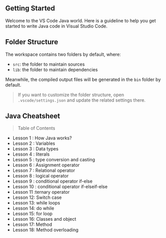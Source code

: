 ## Getting Started

Welcome to the VS Code Java world. Here is a guideline to help you get started to write Java code in Visual Studio Code.

## Folder Structure

The workspace contains two folders by default, where:

- `src`: the folder to maintain sources
- `lib`: the folder to maintain dependencies

Meanwhile, the compiled output files will be generated in the `bin` folder by default.

> If you want to customize the folder structure, open `.vscode/settings.json` and update the related settings there.

## Java Cheatsheet
> Table of Contents
- Lesson 1 : How Java works?
- Lesson 2 : Variables
- Lesson 3 : Data types
- Lesson 4 : literals
- Lesson 5 : type conversion and casting
- Lesson 6 : Assignment operator
- Lesson 7 : Relational operator
- Lesson 8 : logical operator
- Lesson 9 : conditional operator if-else
- Lesson 10 : conditional operator if-elseif-else
- Lesson 11 :ternary operator
- Lesson 12: Switch case
- Lesson 13: while loops
- Lesson 14: do while 
- Lesson 15: for loop
- Lesson 16: Classes and object
- Lesson 17: Method
- Lesson 18: Method overloading


